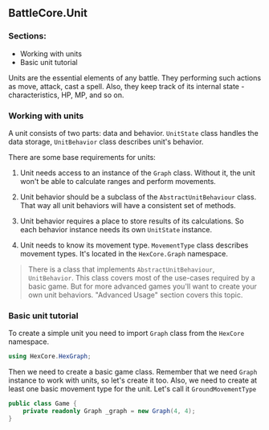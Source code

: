 ## BattleCore.Unit

### Sections:

- Working with units
- Basic unit tutorial

Units are the essential elements of any battle. They performing such actions as move, attack, cast a spell. Also, they keep track of its internal state - characteristics, HP, MP, and so on.

### Working with units

A unit consists of two parts: data and behavior.
`UnitState` class handles the data storage, `UnitBehavior` class describes unit's behavior.

There are some base requirements for units:

1. Unit needs access to an instance of the `Graph` class. Without it, the unit won't be able to calculate ranges and perform movements.

2. Unit behavior should be a subclass of the `AbstractUnitBehaviour` class. That way all unit behaviors will have a consistent set of methods.

3. Unit behavior requires a place to store results of its calculations. So each behavior instance needs its own `UnitState` instance.

4. Unit needs to know its movement type. `MovementType` class describes movement types. It's located in the `HexCore.Graph` namespace.

> There is a class that implements `AbstractUnitBehaviour`, `UnitBehavior`. This class covers most of the use-cases required by a basic game. But for more advanced games you'll want to create your own unit behaviors. "Advanced Usage" section covers this topic.

### Basic unit tutorial

To create a simple unit you need to import `Graph` class from the `HexCore` namespace.

```c#
using HexCore.HexGraph;
```

Then we need to create a basic game class. Remember that we need `Graph` instance to work with units, so let's create it too. Also, we need to create at least one basic movement type for the unit. Let's call it `GroundMovementType`

```c#
public class Game {
    private readonly Graph _graph = new Graph(4, 4);
}
```